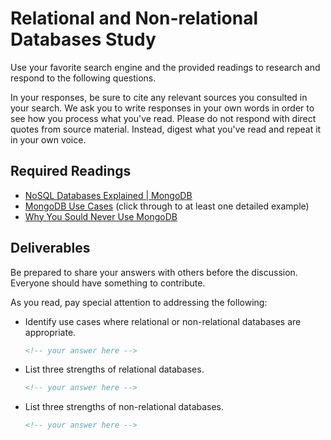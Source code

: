 # Relational and Non-relational Databases Study

Use your favorite search engine and the provided readings to research and
respond to the following questions.

In your responses, be sure to cite any relevant sources you consulted in your
search. We ask you to write responses in your own words in order to see how you
process what you've read. Please do not respond with direct quotes from source
material. Instead, digest what you've read and repeat it in your own voice.

## Required Readings

- [NoSQL Databases Explained | MongoDB](https://www.mongodb.com/nosql-explained)
- [MongoDB Use Cases](http://docs.mongodb.org/ecosystem/use-cases/) (click
    through to at least one detailed example)
- [Why You Sould Never Use MongoDB](http://www.sarahmei.com/blog/2013/11/11/why-you-should-never-use-mongodb/)

## Deliverables

Be prepared to share your answers with others before the discussion. Everyone
should have something to contribute.

As you read, pay special attention to addressing the following:

- Identify use cases where relational or non-relational databases are appropriate.
    ```md
    <!-- your answer here -->
    ```
- List three strengths of relational databases.
    ```md
    <!-- your answer here -->
    ```
- List three strengths of non-relational databases.
    ```md
    <!-- your answer here -->

